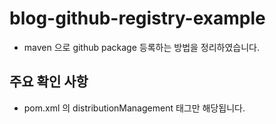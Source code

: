 # blog-github-registry-example
- maven 으로 github package 등록하는 방법을 정리하였습니다.

## 주요 확인 사항
- pom.xml 의 distributionManagement 태그만 해당됩니다.
